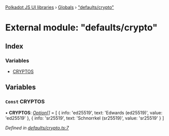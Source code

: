 [Polkadot JS UI libraries](../README.md) › [Globals](../globals.md) › ["defaults/crypto"](_defaults_crypto_.md)

# External module: "defaults/crypto"

## Index

### Variables

* [CRYPTOS](_defaults_crypto_.md#const-cryptos)

## Variables

### `Const` CRYPTOS

• **CRYPTOS**: *[Option](_types_.md#option)[]* = [
  {
    info: 'ed25519',
    text: 'Edwards (ed25519)',
    value: 'ed25519'
  },
  {
    info: 'sr25519',
    text: 'Schnorrkel (sr25519)',
    value: 'sr25519'
  }
]

*Defined in [defaults/crypto.ts:7](https://github.com/polkadot-js/ui/blob/536a6dd8/packages/ui-settings/src/defaults/crypto.ts#L7)*
